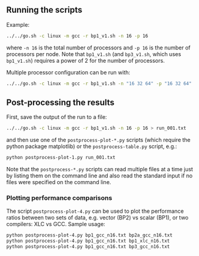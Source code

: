 ## Running the scripts

Example:
```sh
../../go.sh -c linux -m gcc -r bp1_v1.sh -n 16 -p 16
```
where `-n 16` is the total number of processors and `-p 16` is the number of
processors per node. Note that `bp1_v1.sh` (and `bp3_v1.sh`, which uses
`bp1_v1.sh`) requires a power of 2 for the number of processors.

Multiple processor configuration can be run with:
```sh
../../go.sh -c linux -m gcc -r bp1_v1.sh -n "16 32 64" -p "16 32 64"
```

## Post-processing the results

First, save the output of the run to a file:
```sh
../../go.sh -c linux -m gcc -r bp1_v1.sh -n 16 -p 16 > run_001.txt
```
and then use one of the `postprocess-plot-*.py` scripts (which require
the python package matplotlib) or the `postprocess-table.py` script, e.g.:
```sh
python postprocess-plot-1.py run_001.txt
```
Note that the `postprocess-*.py` scripts can read multiple files at a time just
by listing them on the command line and also read the standard input if no files
were specified on the command line.

### Plotting performance comparisons

The script `postprocess-plot-4.py` can be used to plot the performance ratios
between two sets of data, e.g. vector (BP2) vs scalar (BP1), or two compilers:
XLC vs GCC. Sample usage:
```sh
python postprocess-plot-4.py bp1_gcc_n16.txt bp2a_gcc_n16.txt
python postprocess-plot-4.py bp1_gcc_n16.txt bp1_xlc_n16.txt
python postprocess-plot-4.py bp1_gcc_n16.txt bp3_gcc_n16.txt
```
